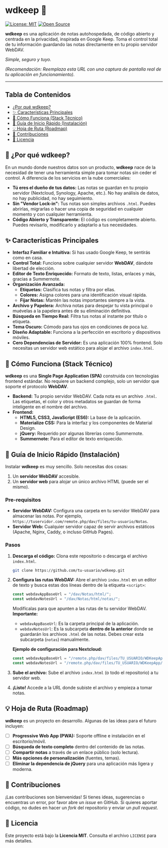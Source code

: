 # wdkeep 📝

[![License: MIT](https://img.shields.io/badge/License-MIT-yellow.svg)](https://opensource.org/licenses/MIT)
[![Open Source](https://badges.frapsoft.com/os/v1/open-source.svg?v=103)](https://opensource.org/)

**wdkeep** es una aplicación de notas autohospedada, de código abierto y centrada en la privacidad, inspirada en Google Keep. Toma el control total de tu información guardando las notas directamente en tu propio servidor WebDAV.

*Simple, seguro y tuyo.*


*(Recomendación: Reemplaza esta URL con una captura de pantalla real de tu aplicación en funcionamiento).*

---

## Tabla de Contenidos

-   [¿Por qué wdkeep?](#-por-qué-wdkeep)
-   [✨ Características Principales](#-características-principales)
-   [🔧 Cómo Funciona (Stack Técnico)](#-cómo-funciona-stack-técnico)
-   [🚀 Guía de Inicio Rápido (Instalación)](#-guía-de-inicio-rápido-instalación)
-   [💡 Hoja de Ruta (Roadmap)](#-hoja-de-ruta-roadmap)
-   [🤝 Contribuciones](#-contribuciones)
-   [📄 Licencia](#-licencia)

## 🤔 ¿Por qué wdkeep?

En un mundo donde nuestros datos son un producto, **wdkeep** nace de la necesidad de tener una herramienta simple para tomar notas sin ceder el control. A diferencia de los servicios en la nube comerciales:

-   **Tú eres el dueño de tus datos:** Las notas se guardan en tu propio servidor (Nextcloud, Synology, Apache, etc.). No hay análisis de datos, no hay publicidad, no hay seguimiento.
-   **Sin "Vendor Lock-in":** Tus notas son simples archivos `.html`. Puedes abrirlas, migrarlas o hacer una copia de seguridad en cualquier momento y con cualquier herramienta.
-   **Código Abierto y Transparente:** El código es completamente abierto. Puedes revisarlo, modificarlo y adaptarlo a tus necesidades.

## ✨ Características Principales

-   **Interfaz Familiar e Intuitiva:** Si has usado Google Keep, te sentirás como en casa.
-   **Control Total:** Funciona sobre cualquier servidor **WebDAV**, dándote libertad de elección.
-   **Editor de Texto Enriquecido:** Formato de texto, listas, enlaces y más, gracias a Summernote.
-   **Organización Avanzada:**
    -   **Etiquetas:** Clasifica tus notas y filtra por ellas.
    -   **Colores:** Asigna colores para una identificación visual rápida.
    -   **Fijar Notas:** Mantén las notas importantes siempre a la vista.
-   **Archivo y Papelera:** Archiva notas para despejar tu vista principal o muévelas a la papelera antes de su eliminación definitiva.
-   **Búsqueda en Tiempo Real:** Filtra tus notas al instante por título o etiqueta.
-   **Tema Oscuro:** Cómodo para tus ojos en condiciones de poca luz.
-   **Diseño Adaptable:** Funciona a la perfección en escritorio y dispositivos móviles.
-   **Cero Dependencias de Servidor:** Es una aplicación 100% frontend. Solo necesitas un servidor web estático para alojar el archivo `index.html`.

## 🔧 Cómo Funciona (Stack Técnico)

**wdkeep** es una **Single Page Application (SPA)** construida con tecnologías frontend estándar. No requiere un backend complejo, solo un servidor que soporte el protocolo **WebDAV**.

-   **Backend:** Tu propio servidor WebDAV. Cada nota es un archivo `.html`. Las etiquetas, el color y otros metadatos se guardan de forma inteligente en el nombre del archivo.
-   **Frontend:**
    -   **HTML5, CSS3, JavaScript (ES6):** La base de la aplicación.
    -   **Materialize CSS:** Para la interfaz y los componentes de Material Design.
    -   **jQuery:** Requerido por algunas librerías como Summernote.
    -   **Summernote:** Para el editor de texto enriquecido.

## 🚀 Guía de Inicio Rápido (Instalación)

Instalar **wdkeep** es muy sencillo. Solo necesitas dos cosas:

1.  Un **servidor WebDAV** accesible.
2.  Un **servidor web** para alojar un único archivo HTML (puede ser el mismo).

### Pre-requisitos

-   **Servidor WebDAV:** Configura una carpeta en tu servidor WebDAV para almacenar las notas. Por ejemplo, `https://tuservidor.com/remote.php/dav/files/tu-usuario/Notas`.
-   **Servidor Web:** Cualquier servidor capaz de servir archivos estáticos (Apache, Nginx, Caddy, o incluso GitHub Pages).

### Pasos

1.  **Descarga el código:** Clona este repositorio o descarga el archivo `index.html`.

    ```bash
    git clone https://github.com/tu-usuario/wdkeep.git
    ```

2.  **Configura las rutas WebDAV:** Abre el archivo `index.html` en un editor de texto y busca estas dos líneas dentro de la etiqueta `<script>`:

    ```javascript
    const webdavAppBaseUrl = "/dav/Notas/html/";
    const webdavNotesUrl = "/dav/Notas/html/notas/";
    ```

    Modifícalas para que apunten a las rutas de tu servidor WebDAV. **Importante:**
    -   `webdavAppBaseUrl`: Es la carpeta principal de la aplicación.
    -   `webdavNotesUrl`: Es la subcarpeta **dentro de la anterior** donde se guardarán los archivos `.html` de las notas. Debes crear esta subcarpeta (`notas`) manualmente.

    **Ejemplo de configuración para Nextcloud:**

    ```javascript
    const webdavAppBaseUrl = "/remote.php/dav/files/TU_USUARIO/WDKeepApp/";
    const webdavNotesUrl = "/remote.php/dav/files/TU_USUARIO/WDKeepApp/notas/";
    ```

3.  **Sube el archivo:** Sube el archivo `index.html` (o todo el repositorio) a tu servidor web.

4.  **¡Listo!** Accede a la URL donde subiste el archivo y empieza a tomar notas.

## 💡 Hoja de Ruta (Roadmap)

**wdkeep** es un proyecto en desarrollo. Algunas de las ideas para el futuro incluyen:

-   [ ] **Progressive Web App (PWA):** Soporte offline e instalación en el escritorio/móvil.
-   [ ] **Búsqueda de texto completo** dentro del contenido de las notas.
-   [ ] **Compartir notas** a través de un enlace público (solo lectura).
-   [ ] **Más opciones de personalización** (fuentes, temas).
-   [ ] **Eliminar la dependencia de jQuery** para una aplicación más ligera y moderna.

## 🤝 Contribuciones

¡Las contribuciones son bienvenidas! Si tienes ideas, sugerencias o encuentras un error, por favor abre un *issue* en GitHub. Si quieres aportar código, no dudes en hacer un *fork* del repositorio y enviar un *pull request*.

## 📄 Licencia

Este proyecto está bajo la **Licencia MIT**. Consulta el archivo `LICENSE` para más detalles.
